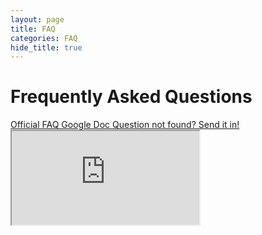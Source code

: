 ```yaml
---
layout: page
title: FAQ
categories: FAQ
hide_title: true
---
```


Frequently Asked Questions
===================================================

<div class="faq-btn">
<a class="btn btn-primary btn-spec" data-toggle="tooltip" title="Official FAQ Google Doc" target="_blank" href="https://docs.google.com/document/d/1V5tE78N10McUq1xUOHV1RTVsOoYmiq_xt2PY1YI8bsU/pub">
    <span class="glyphicon glyphicon-list-alt"></span> Official FAQ Google Doc
</a>

<a class="btn btn-primary btn-spec" data-toggle="tooltip" title="Question Submition" target="_blank" href="https://www.oasis-open.org/committees/comments/index.php?wg_abbrev=cti">
    <span class="glyphicon glyphicon-envelope"></span> Question not found? Send it in!
</a>
</div>

<div>
    <iframe class="faq" title="FAQ" src="https://docs.google.com/document/d/1V5tE78N10McUq1xUOHV1RTVsOoYmiq_xt2PY1YI8bsU/pub?embedded=true"></iframe>
</div>

